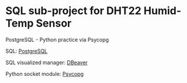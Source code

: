 # SQL sub-project for DHT22 Humid-Temp Sensor

PostgreSQL - Python practice via Psycopg  

SQL: [PostgreSQL](https://www.postgresql.org)  

SQL visualized manager: [DBeaver](https://dbeaver.io)  

Python socket module: [Psycopg](https://www.psycopg.org)  
